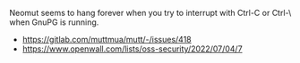 Neomut seems to hang forever when you try to interrupt with Ctrl-C or Ctrl-\\
when GnuPG is running.

* <https://gitlab.com/muttmua/mutt/-/issues/418>
* <https://www.openwall.com/lists/oss-security/2022/07/04/7>

